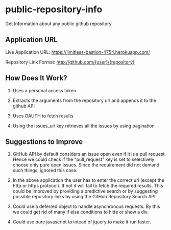 # public-repository-info
Get Information about any public github  repository

Application URL
------------------------------

Live Application URL: https://limitless-bastion-4754.herokuapp.com/

Repository Link Format: http://github.com/{user}/{repository}

How Does It Work?
------------------------------

1) Uses a personal access token

2) Extracts the arguments from the repository url and appends it to the github API

3) Uses OAUTH to fetch results

4) Using the issues_url key retrieves all the issues by using pagination

Suggestions to Improve
--------------------------------

1) GitHub API by default considers an issue open even if it is a pull request. Hence we could check if the "pull_request"
key is set to selectively choose only pure open issues. Since the requirement did not demand such things, ignored this case.

2) In the above application the user has to enter the correct url (except the http or https protocol). If not it will fail
to fetch the required results. This could be improved by providing a predictive search or by suggesting possible repository
links by using the GitHub Repository Search API.

3) Could use a deferred object to handle asynchronous requests. By this we could get rid of many if else conditions to hide or show a div.

4) Could use pure javascript to intead of jquery to make it run faster.

